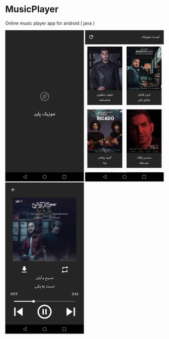 # MusicPlayer
Online music player app for android ( java )
<div>
  <img src="https://github.com/arminmehraeen/MusicPlayer/blob/main/photos/1.jpeg" width="250">
  <img src="https://github.com/arminmehraeen/MusicPlayer/blob/main/photos/2.jpeg" width="250">
  <img src="https://github.com/arminmehraeen/MusicPlayer/blob/main/photos/3.jpeg" width="250">
</div>
